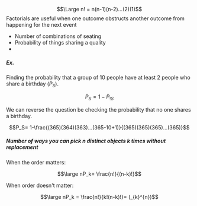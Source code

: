 $$\Large n! = n(n-1)(n-2)...(2)(1)$$
Factorials are useful when one outcome obstructs another outcome from happening for the next event
- Number of combinations of seating
- Probability of things sharing a quality
- 
##### Ex.
Finding the probability that a group of 10 people have at least 2 people who share a birthday ($P_S$).

$$P_S = 1-P_{!S}$$

We can reverse the question be checking the probability that no one shares a birthday.

$$P_S= 1-\frac{(365)(364)(363)...(365-10+1)}{(365)(365)(365)...(365)}$$

##### Number of ways you can pick n distinct objects k times without replacement
When the order matters:

$$\large nP_k= \frac{n!}{(n-k)!}$$

When order doesn't matter:

$$\large nP_k = \frac{n!}{k!(n-k)!}= (_{k}^{n})$$
